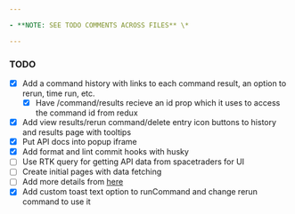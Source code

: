 ```yaml
---

- **NOTE: SEE TODO COMMENTS ACROSS FILES** \*

---
```


### TODO

- [x] Add a command history with links to each command result, an option to rerun, time run, etc.
  - [x] Have /command/results recieve an id prop which it uses to access the command id from redux
- [x] Add view results/rerun command/delete entry icon buttons to history and results page with tooltips
- [x] Put API docs into popup iframe
- [x] Add format and lint commit hooks with husky
- [ ] Use RTK query for getting API data from spacetraders for UI
- [ ] Create initial pages with data fetching
- [ ] Add more details from [here](https://redux-toolkit.js.org/rtk-query/usage/queries)
- [x] Add custom toast text option to runCommand and change rerun command to use it
